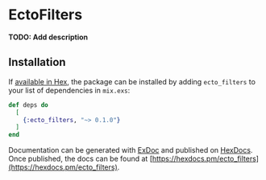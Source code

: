 # EctoFilters

**TODO: Add description**

## Installation

If [available in Hex](https://hex.pm/docs/publish), the package can be installed
by adding `ecto_filters` to your list of dependencies in `mix.exs`:

```elixir
def deps do
  [
    {:ecto_filters, "~> 0.1.0"}
  ]
end
```

Documentation can be generated with [ExDoc](https://github.com/elixir-lang/ex_doc)
and published on [HexDocs](https://hexdocs.pm). Once published, the docs can
be found at [https://hexdocs.pm/ecto_filters](https://hexdocs.pm/ecto_filters).

